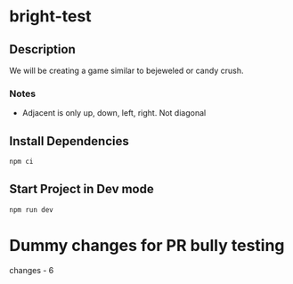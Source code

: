 # bright-test

## Description
We will be creating a game similar to bejeweled or candy crush. 

### Notes
* Adjacent is only up, down, left, right. Not diagonal

## Install Dependencies

```sh
npm ci
```

## Start Project in Dev mode

```sh
npm run dev
```

# Dummy changes for PR bully testing
changes - 6